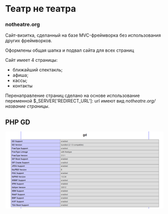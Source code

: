 # Театр не театра

### notheatre.org

Сайт-визитка, сделанный на базе MVC-фреймворка без использования других фреймворков.

Оформлены общая шапка и подвал сайта для всех страниц

Сайт имеет 4 страницы:
* ближайший спектакль;
* афиша;
* кассы;
* контакты

Перенаправление страниц сделано на основе использование переменной $_SERVER['REDIRECT_URL']: url имеют вид *notheatre.org/название страницы*.

## PHP GD
![Подключение php-gd](gd.png)
